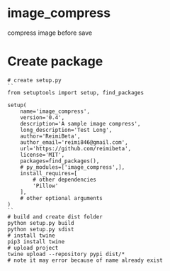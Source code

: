 # image_compress
 compress image before save

# Create package
    # create setup.py
    ``
    from setuptools import setup, find_packages

    setup(
        name='image_compress',
        version='0.4',
        description='A sample image compress',
        long_description='Test Long',
        author='ReimiBeta',
        author_email='reimi846@gmail.com',
        url='https://github.com/reimibeta',
        license='MIT',
        packages=find_packages(),
        # py_modules=['image_compress',],
        install_requires=[
            # other dependencies
            'Pillow'
        ],
        # other optional arguments
    )
    ``
    # build and create dist folder
    python setup.py build 
    python setup.py sdist 
    # install twine
    pip3 install twine
    # upload project
    twine upload --repository pypi dist/*
    # note it may error because of name already exist